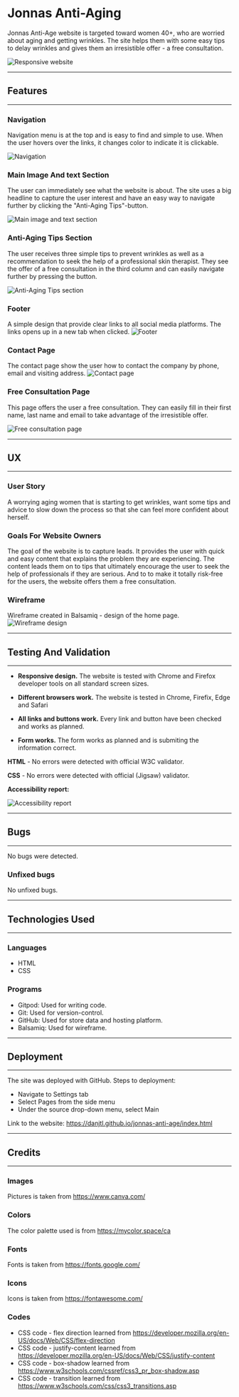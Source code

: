# **Jonnas Anti-Aging**
Jonnas Anti-Age website is targeted toward women 40+, who are worried about aging and getting wrinkles. The site helps them with some easy tips to delay wrinkles and gives them an irresistible offer - a free consultation. 

![Responsive website](../assets/images/jonnas-anti-aging-website.jpg)
***

## **Features**
---

### **Navigation** 

Navigation menu is at the top and is easy to find and simple to use. When the user hovers over the links, it changes color to indicate it is clickable.  

![Navigation](../assets/images/navigation.jpg)

### **Main Image And text Section**

The user can immediately see what the website is about. The site uses a big headline to capture the user interest and have an easy way to navigate further by clicking the "Anti-Aging Tips"-button.

![Main image and text section](../assets/images/homepage.jpg)

### **Anti-Aging Tips Section**

The user receives three simple tips to prevent wrinkles as well as a recommendation to seek the help of a professional skin therapist. They see the offer of a free consultation in the third column and can easily navigate further by pressing the button.

![Anti-Aging Tips section](../assets/images/tips.jpg)

### **Footer**

A simple design that provide clear links to all social media platforms. The links opens up in a new tab when clicked.
![Footer](../assets/images/footer.jpg)

### **Contact Page**

The contact page show the user how to contact the company by phone, email and visiting address. 
![Contact page](../assets/images/contactpage.jpg)

### **Free Consultation Page**

This page offers the user a free consultation. They can easily fill in their first name, last name and email to take advantage of the irresistible offer. 

![Free consultation page](../assets/images/free-consultation.jpg)
***

## **UX**
---

### **User Story**

A worrying aging women that is starting to get wrinkles, want some tips and advice to slow down the process so that she can feel more confident about herself.

### **Goals For Website Owners** 

The goal of the website is to capture leads. It provides the user with quick and easy content that explains the problem they are experiencing. The content leads them on to tips that ultimately encourage the user to seek the help of professionals if they are serious. And to to make it totally risk-free for the users, the website offers them a free consultation. 

### **Wireframe** ###
Wireframe created in Balsamiq - design of the home page.
![Wireframe design](../assets/images/wireframe.png)
***

## **Testing And Validation**
---
- **Responsive design.** The website is tested with Chrome and Firefox developer tools on all standard screen sizes.

- **Different browsers work.** The website is tested in Chrome, Firefix, Edge and Safari

- **All links and buttons work.** Every link and button have been checked and works as planned. 

- **Form works.** The form works as planned and is submiting the information correct.

**HTML** - No errors were detected with official W3C validator.

**CSS** - No errors were detected with official (Jigsaw) validator.

**Accessibility report:**

![Accessibility report](../assets/images/accessibility.jpg)
***

## **Bugs** ##
---

No bugs were detected.

### **Unfixed bugs** ###

No unfixed bugs.
***

## **Technologies Used** ##
---

### **Languages** ##
- HTML
- CSS

### **Programs** ###
- Gitpod: Used for writing code.
- Git: Used for version-control.
- GitHub: Used for store data and hosting platform.
- Balsamiq: Used for wireframe.
***

## **Deployment** ##
---

The site was deployed with GitHub.
Steps to deployment:
- Navigate to Settings tab
- Select Pages from the side menu
- Under the source drop-down menu, select Main

Link to the website: https://danjtl.github.io/jonnas-anti-age/index.html
***

## **Credits** ##
---

### **Images** ###
Pictures is taken from https://www.canva.com/
### **Colors** ###
The color palette used is from https://mycolor.space/ca
### **Fonts** ###
Fonts is taken from https://fonts.google.com/
### **Icons** ###
Icons is taken from https://fontawesome.com/
### **Codes** ###
 
- CSS code - flex direction learned from https://developer.mozilla.org/en-US/docs/Web/CSS/flex-direction
- CSS code - justify-content learned from https://developer.mozilla.org/en-US/docs/Web/CSS/justify-content
- CSS code - box-shadow learned from https://www.w3schools.com/cssref/css3_pr_box-shadow.asp
- CSS code - transition learned from https://www.w3schools.com/css/css3_transitions.asp